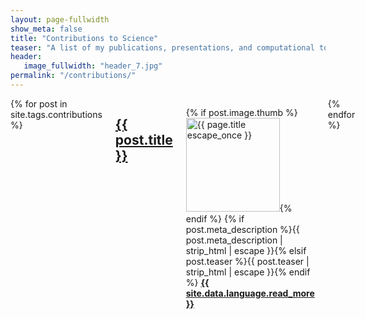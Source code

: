 ```yaml
---
layout: page-fullwidth
show_meta: false
title: "Contributions to Science"
teaser: "A list of my publications, presentations, and computational tools."
header:
   image_fullwidth: "header_7.jpg"
permalink: "/contributions/"
---
```

<div class="row">
	<div class="medium-8 columns t30">
        {% for post in site.tags.contributions %}
        <div class="row">
            <div class="small-12 columns b60">
            <!-- <p class="subheadline">{{ post.categories | join: ' &middot; ' | prepend: '<span class="subheader">' | append: '</span>' }}{% if post.categories != empty and post.subheadline != NULL %} – {% endif %}{{ post.subheadline }}</p> -->
            <h2><a href="{{ site.url }}{{ site.baseurl }}{{ post.url }}">{{ post.title }}</a></h2>
            <p>
                {% if post.image.thumb %}<a href="{{ site.url }}{{ site.baseurl }}{{ post.url }}" title="{{ post.title | escape_once }}"><img src="{{ site.urlimg }}{{ post.image.thumb }}" class="alignleft" width="150" height="150" alt="{{ page.title escape_once }}"></a>{% endif %}
                {% if post.meta_description %}{{ post.meta_description | strip_html | escape }}{% elsif post.teaser %}{{ post.teaser | strip_html | escape }}{% endif %}
                <a href="{{ site.url }}{{ site.baseurl }}{{ post.url }}" title="{{ site.data.language.read }} {{ post.title | escape_once }}"><strong>{{ site.data.language.read_more }}</strong></a>
            </p>
            </div><!-- /.small-12.columns -->
        </div><!-- /.row -->
        {% endfor %}
	</div><!-- /.medium-7.columns -->
</div><!-- /.row -->

